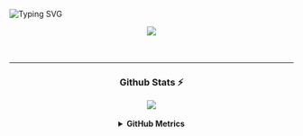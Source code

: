 
![Typing SVG](https://readme-typing-svg.herokuapp.com?font=IBM+Plex+Mono&size=30&color=7F6FFF&center=true&multiline=true&width=1000&height=100&lines=Hey!+You+clicked+on+me!+Awesome!)
<div align="center">
<a href="https://discord.com/users/775082234507427890"><code><img src="https://discord.c99.nl/widget/theme-3/775082234507427890.png" height="80px"></code></a>

&nbsp;

<hr>
   <h3>Github Stats ⚡</h3>
   
  ![](https://github-readme-stats.vercel.app/api?username=riimuru&show_icons=true&theme=tokyonight&layout=compact)
   
  <details><summary><strong>GitHub Metrics</strong></summary><img src="./metrics.svg" width="500"></details>
</div>

